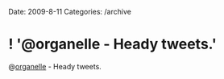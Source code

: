 Date: 2009-8-11
Categories: /archive

# ! '@organelle - Heady tweets.'

@<a href="http://twitter.com/organelle">organelle</a> - Heady tweets.
